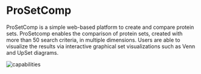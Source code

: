 # ProSetComp
ProSetComp is a simple web-based platform to create and compare protein sets. ProSetcomp enables the comparison of protein sets, created with more than 50 search criteria, in multiple dimensions. Users are able to visualize the results via interactive graphical set visualizations such as Venn and UpSet diagrams.

![capabilities](https://user-images.githubusercontent.com/4257955/48674522-52003a80-eb5e-11e8-8c0a-5549f4a39a37.PNG)

